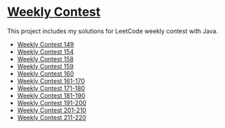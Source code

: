 # [Weekly Contest](https://leetcode.com/contest/)
This project includes my solutions for LeetCode weekly contest with Java.

- [Weekly Contest 149](https://github.com/wayne1116/LeetCode/tree/master/Weekly%20Contest/Weekly%20Contest%20149)  
- [Weekly Contest 154](https://github.com/wayne1116/LeetCode/tree/master/Weekly%20Contest/Weekly%20Contest%20154)
- [Weekly Contest 158](https://github.com/wayne1116/LeetCode/tree/master/Weekly%20Contest/Weekly%20Contest%20158)
- [Weekly Contest 159](https://github.com/wayne1116/LeetCode/tree/master/Weekly%20Contest/Weekly%20Contest%20159)
- [Weekly Contest 160](https://github.com/wayne1116/LeetCode/tree/master/Weekly%20Contest/Weekly%20Contest%20160)
- [Weekly Contest 161-170](https://github.com/wayne1116/LeetCode/tree/master/Weekly%20Contest/Weekly%20Contest(161-170))
- [Weekly Contest 171-180](https://github.com/wayne1116/LeetCode/tree/master/Weekly%20Contest/Weekly%20Contest(171-180))
- [Weekly Contest 181-190](https://github.com/wayne1116/LeetCode/tree/master/Weekly%20Contest/Weekly%20Contest(181-190))
- [Weekly Contest 191-200](https://github.com/wayne1116/LeetCode/tree/master/Weekly%20Contest/Weekly%20Contest(191-200))
- [Weekly Contest 201-210](https://github.com/wayne1116/LeetCode/tree/master/Weekly%20Contest/Weekly%20Contest(201-210))
- [Weekly Contest 211-220](https://github.com/wayne1116/LeetCode/tree/master/Weekly%20Contest/Weekly%20Contest(211-220))
